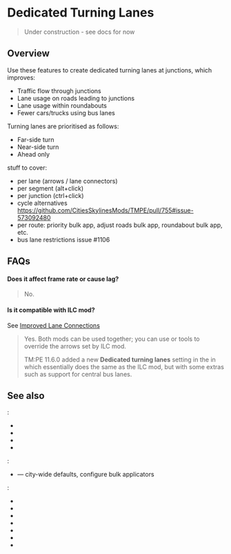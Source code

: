 # Dedicated Turning Lanes

> Under construction - see [](Lane-Arrows.md) docs for now

## Overview

Use these features to create dedicated turning lanes at junctions, which improves:

* Traffic flow through junctions
* Lane usage on roads leading to junctions
* Lane usage within roundabouts
* Fewer cars/trucks using bus lanes

Turning lanes are prioritised as follows:

* Far-side turn
* Near-side turn
* Ahead only

stuff to cover:

- per lane (arrows / lane connectors)
- per segment (alt+click)
- per junction (ctrl+click)
- cycle alternatives https://github.com/CitiesSkylinesMods/TMPE/pull/755#issue-573092480
- per route: priority bulk app, adjust roads bulk app, roundabout bulk app, etc.
- bus lane restrictions issue #1106

## FAQs

#### Does it affect frame rate or cause lag?

> No.

#### Is it compatible with ILC mod?

See [Improved Lane Connections](https://steamcommunity.com/sharedfiles/filedetails/?id=2119310640)

> Yes. Both mods can be used together; you can use [](Lane-Arrows.md)
> or [](Lane-Connectors.md) tools to override the arrows set by ILC mod.
>
> TM:PE 11.6.0 added a new **Dedicated turning lanes** setting in the [](Policies.md) in [](Settings.md)
> which essentially does the same as the ILC mod, but with some extras such as support for central bus lanes.

## See also

[](Toolbar.md):

* [](Adjust-Roads.md)
* [](Lane-Arrows.md)
* [](Lane-Connectors.md)
* [](Priority-Signs.md)

[](Settings.md):

* [](Policies.md) — city-wide defaults, configure bulk applicators

[](Guides.md):

* [](Enter-Blocked-Junctions.md)
* [](High-Priority-Roads.md)
* [](Lane-Changes.md)
* [](Roundabouts.md)
* [](Roundabout-Policies.md)
* [](Stay-in-Lane.md)
* [](U-Turns.md)
